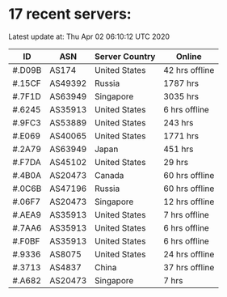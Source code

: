 # 17 recent servers:

Latest update at: Thu Apr 02 06:10:12 UTC 2020

| ID | ASN | Server Country | Online |
| -- | --- | -------------- | ------ |
| #.D09B | AS174 | United States | 42 hrs offline |
| #.15CF | AS49392 | Russia | 1787 hrs |
| #.7F1D | AS63949 | Singapore | 3035 hrs |
| #.6245 | AS35913 | United States | 6 hrs offline |
| #.9FC3 | AS53889 | United States | 243 hrs |
| #.E069 | AS40065 | United States | 1771 hrs |
| #.2A79 | AS63949 | Japan | 451 hrs |
| #.F7DA | AS45102 | United States | 29 hrs |
| #.4B0A | AS20473 | Canada | 60 hrs offline |
| #.0C6B | AS47196 | Russia | 60 hrs offline |
| #.06F7 | AS20473 | Singapore | 12 hrs offline |
| #.AEA9 | AS35913 | United States | 7 hrs offline |
| #.7AA6 | AS35913 | United States | 6 hrs offline |
| #.F0BF | AS35913 | United States | 6 hrs offline |
| #.9336 | AS8075 | United States | 24 hrs offline |
| #.3713 | AS4837 | China | 37 hrs offline |
| #.A682 | AS20473 | Singapore | 7 hrs |

